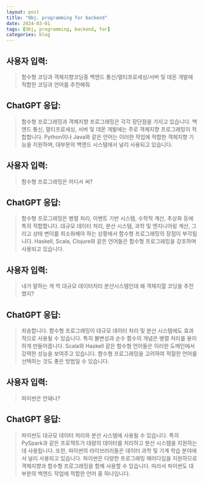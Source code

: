 ```yaml
---
layout: post
title: "Obj. programming for backend"
date: 2024-03-01
tags: [Obj, programming, backend, for]
categories: blog
---
```


## 사용자 입력:
> 함수형 코딩과 객체지향코딩중 백엔드 통신/멀티프로세싱/서버 및 데몬 개발에 적합한 코딩과 언어를 추천해줘

## ChatGPT 응답:
> 함수형 프로그래밍과 객체지향 프로그래밍은 각각 장단점을 가지고 있습니다. 백엔드 통신, 멀티프로세싱, 서버 및 데몬 개발에는 주로 객체지향 프로그래밍이 적합합니다. Python이나 Java와 같은 언어는 이러한 작업에 적합한 객체지향 기능을 지원하며, 대부분의 백엔드 시스템에서 널리 사용되고 있습니다.

## 사용자 입력:
> 함수형 프로그래밍은 어디서 써?

## ChatGPT 응답:
> 함수형 프로그래밍은 병렬 처리, 이벤트 기반 시스템, 수학적 계산, 추상화 등에 특히 적합합니다. 대규모 데이터 처리, 분산 시스템, 과학 및 엔지니어링 계산, 그리고 상태 변이를 최소화해야 하는 상황에서 함수형 프로그래밍의 장점이 부각됩니다. Haskell, Scala, Clojure와 같은 언어들은 함수형 프로그래밍을 강조하며 사용되고 있습니다.

## 사용자 입력:
> 내가 말하는 게 딱 대규모 데이터처리 분산시스템인데 왜 객체지햘 코딩을 추천했지?

## ChatGPT 응답:
> 죄송합니다. 함수형 프로그래밍이 대규모 데이터 처리 및 분산 시스템에도 효과적으로 사용될 수 있습니다. 특히 불변성과 순수 함수의 개념은 병렬 처리를 용이하게 만들어줍니다. Scala와 Haskell 같은 함수형 언어들은 이러한 도메인에서 강력한 성능을 보여주고 있습니다. 함수형 프로그래밍을 고려하여 적절한 언어를 선택하는 것도 좋은 방법일 수 있습니다.

## 사용자 입력:
> 파이썬은 안돼나?

## ChatGPT 응답:
> 파이썬도 대규모 데이터 처리와 분산 시스템에 사용될 수 있습니다. 특히 PySpark과 같은 프로젝트가 대량의 데이터를 처리하고 분산 시스템을 지원하는 데 사용됩니다. 또한, 파이썬의 라이브러리들은 데이터 과학 및 기계 학습 분야에서 널리 사용되고 있습니다. 파이썬은 다양한 프로그래밍 패러다임을 지원하므로 객체지향과 함수형 프로그래밍을 함께 사용할 수 있습니다. 따라서 파이썬도 대부분의 백엔드 작업에 적합한 언어 중 하나입니다.

